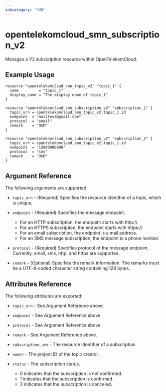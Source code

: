 ```yaml
---
subcategory: "SMN"
---
```


# opentelekomcloud_smn_subscription_v2

Manages a V2 subscription resource within OpenTelekomCloud.

## Example Usage

```hcl
resource "opentelekomcloud_smn_topic_v2" "topic_1" {
  name         = "topic_1"
  display_name = "The display name of topic_1"
}

resource "opentelekomcloud_smn_subscription_v2" "subscription_1" {
  topic_urn = opentelekomcloud_smn_topic_v2.topic_1.id
  endpoint  = "mailtest@gmail.com"
  protocol  = "email"
  remark    = "O&M"
}

resource "opentelekomcloud_smn_subscription_v2" "subscription_2" {
  topic_urn = opentelekomcloud_smn_topic_v2.topic_1.id
  endpoint  = "13600000000"
  protocol  = "sms"
  remark    = "O&M"
}
```

## Argument Reference

The following arguments are supported:

* `topic_urn` - (Required) Specifies the resource identifier of a topic, which is unique.

* `endpoint` - (Required) Specifies the message endpoint.
  * For an HTTP subscription, the endpoint starts with http\://.
  * For an HTTPS subscription, the endpoint starts with https\://.
  * For an email subscription, the endpoint is a mail address.
  * For an SMS message subscription, the endpoint is a phone number.

* `protocol` - (Required) Specifies protocol of the message endpoint. Currently, email,
  sms, http, and https are supported.

* `remark` - (Optional) Specifies the remark information. The remarks must be a UTF-8-coded
  character string containing 128 bytes.

## Attributes Reference

The following attributes are exported:

* `topic_urn` - See Argument Reference above.

* `endpoint` - See Argument Reference above.

* `protocol` - See Argument Reference above.

* `remark` - See Argument Reference above.

* `subscription_urn` - The resource identifier of a subscription.

* `owner` - The project ID of the topic creator.

* `status` - The subscription status.
  * 0 indicates that the subscription is not confirmed.
  * 1 indicates that the subscription is confirmed.
  * 3 indicates that the subscription is canceled.
